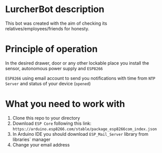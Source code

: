# LurcherBot description
This bot was created with the aim of checking its relatives/employees/friends for honesty.

# Principle of operation

In the desired drawer, door or any other lockable place you install the sensor, autonomous power supply and `ESP8266`

`ESP8266` using email account to send you notifications with time from `NTP Server` and status of your device (`opened`)

# What you need to work with

1. Clone this repo to your directory
2. Download `ESP Core` following this link: `https://arduino.esp8266.com/stable/package_esp8266com_index.json`
3. In Arduino IDE you should download `ESP_Mail_Server` library from libraries` manager
4. Change your email address


